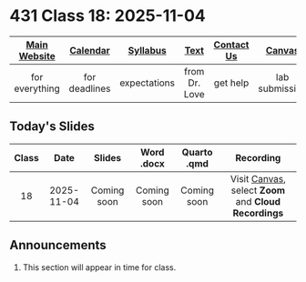 # 431 Class 18: 2025-11-04

[Main Website](https://thomaselove.github.io/431-2025/) | [Calendar](https://thomaselove.github.io/431-2025/calendar.html) | [Syllabus](https://thomaselove.github.io/431-syllabus-2025/) | [Text](https://thomaselove.github.io/431-book/) | [Contact Us](https://thomaselove.github.io/431-2025/contact.html) | [Canvas](https://canvas.case.edu) | [Data and Code](https://github.com/THOMASELOVE/431-data)
:-----------: | :--------------: | :----------: | :---------: | :-------------: | :-----------: | :------------:
for everything | for deadlines | expectations | from Dr. Love | get help | lab submission | for downloads

## Today's Slides

Class | Date | Slides | Word .docx | Quarto .qmd | Recording
:---: | :--------: | :------: | :------: | :------: | :-------------:
18 | 2025-11-04 | Coming soon | Coming soon | Coming soon | Visit [Canvas](https://canvas.case.edu/), select **Zoom** and **Cloud Recordings**

<!-- 

18 | 2025-11-04 | **[Slides 18](https://thomaselove.github.io/431-slides-2025/class18.html)** | **[Word 18](https://thomaselove.github.io/431-slides-2025/class18w.docx)** | **[Code 18](https://github.com/THOMASELOVE/431-slides-2025/blob/main/class18.qmd)** | Visit [Canvas](https://canvas.case.edu/), select **Zoom** and **Cloud Recordings**

-->

## Announcements

1. This section will appear in time for class. 

